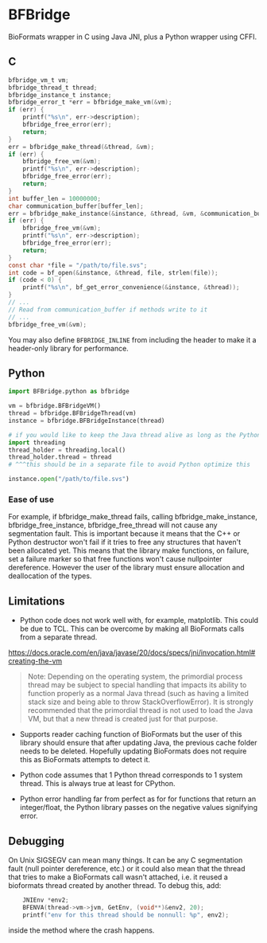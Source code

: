 # BFBridge

BioFormats wrapper in C using Java JNI, plus a Python wrapper using CFFI.

## C

```c
bfbridge_vm_t vm;
bfbridge_thread_t thread;
bfbridge_instance_t instance;
bfbridge_error_t *err = bfbridge_make_vm(&vm);
if (err) {
    printf("%s\n", err->description);
    bfbridge_free_error(err);
    return;
}
err = bfbridge_make_thread(&thread, &vm);
if (err) {
    bfbridge_free_vm(&vm);
    printf("%s\n", err->description);
    bfbridge_free_error(err);
    return;
}
int buffer_len = 10000000;
char communication_buffer[buffer_len];
err = bfbridge_make_instance(&instance, &thread, &vm, &communication_buffer, buffer_len);
if (err) {
    bfbridge_free_vm(&vm);
    printf("%s\n", err->description);
    bfbridge_free_error(err);
    return;
}
const char *file = "/path/to/file.svs";
int code = bf_open(&instance, &thread, file, strlen(file));
if (code < 0) {
    printf("%s\n", bf_get_error_convenience(&instance, &thread));
}
// ...
// Read from communication_buffer if methods write to it
// ...
bfbridge_free_vm(&vm);
```

You may also define `BFBRIDGE_INLINE` from including the header to make it a header-only library for performance.

## Python

```py
import BFBridge.python as bfbridge

vm = bfbridge.BFBridgeVM()
thread = bfbridge.BFBridgeThread(vm)
instance = bfbridge.BFBridgeInstance(thread)

# if you would like to keep the Java thread alive as long as the Python thread is alive:
import threading
thread_holder = threading.local()
thread_holder.thread = thread
# ^^^this should be in a separate file to avoid Python optimize this

instance.open("/path/to/file.svs")

```

### Ease of use

For example, if bfbridge_make_thread fails, calling bfbridge_make_instance, bfbridge_free_instance, bfbridge_free_thread will not cause any segmentation fault. This is important because it means that the C++ or Python destructor won't fail if it tries to free any structures that haven't been allocated yet. This means that the library make functions, on failure, set a failure marker so that free functions won't cause nullpointer dereference. However the user of the library must ensure allocation and deallocation of the types.

## Limitations

- Python code does not work well with, for example, matplotlib. This could be due to TCL. This can be overcome by making all BioFormats calls from a separate thread.

https://docs.oracle.com/en/java/javase/20/docs/specs/jni/invocation.html#creating-the-vm

> Note: Depending on the operating system, the primordial process thread may be subject to special handling that impacts its ability to function properly as a normal Java thread (such as having a limited stack size and being able to throw StackOverflowError). It is strongly recommended that the primordial thread is not used to load the Java VM, but that a new thread is created just for that purpose.

- Supports reader caching function of BioFormats but the user of this library should ensure that after updating Java, the previous cache folder needs to be deleted. Hopefully updating BioFormats does not require this as BioFormats attempts to detect it.

- Python code assumes that 1 Python thread corresponds to 1 system thread. This is always true at least for CPython.

- Python error handling far from perfect as for for functions that return an integer/float, the Python library passes on the negative values signifying error.

## Debugging

On Unix SIGSEGV can mean many things. It can be any C segmentation fault (null pointer dereference, etc.) or it could also mean that the thread that tries to make a BioFormats call wasn't attached, i.e. it reused a bioformats thread created by another thread. To debug this, add:

```c
    JNIEnv *env2;
    BFENVA(thread->vm->jvm, GetEnv, (void**)&env2, 20);
    printf("env for this thread should be nonnull: %p", env2);
```

inside the method where the crash happens.
